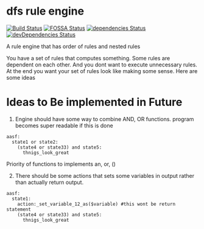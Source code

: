 # dfs rule engine

[![Build Status](https://travis-ci.org/ayonious/shifu.svg?branch=master)](https://travis-ci.org/ayonious/shifu)
[![FOSSA Status](https://app.fossa.io/api/projects/git%2Bgithub.com%2Fayonious%2Fdfs-rule-engine.svg?type=shield)](https://app.fossa.io/projects/git%2Bgithub.com%2Fayonious%2Fdfs-rule-engine?ref=badge_shield)
[![dependencies Status](https://david-dm.org/ayonious/dfs-rule-engine/status.svg)](https://david-dm.org/ayonious/dfs-rule-engine)
[![devDependencies Status](https://david-dm.org/ayonious/dfs-rule-engine/dev-status.svg)](https://david-dm.org/ayonious/dfs-rule-engine?type=dev)

A rule engine that has order of rules and nested rules

You have a set of rules that computes something. Some rules are dependent on each other. And you dont want to execute unnecessary rules. At the end you want your set of rules look like making some sense. Here are some ideas 


# Ideas to Be implemented in Future
1. Engine should have some way to combine AND, OR functions. program becomes super readable if this is done

```
aasf:
  state1 or state2:
    (state4 or state33) and state5:
      thnigs_look_great
```

Priority of functions to implements an, or, ()

2. There should be some actions that sets some variables in output rather than actually return output.

```
aasf:
  state1:
    action:_set_variable_12_as($variable) #this wont be return statement
    (state4 or state33) and state5:
      thnigs_look_great
```